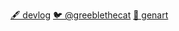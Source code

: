 [🖋️ devlog](https://greeblethecat.notion.site/devlog-5e9d2d5d289944edb579fb044ce7afb3)
[🐦 @greeblethecat](https://twitter.com/greeblethecat)
[🎨 genart](https://greeblethecat.github.io/genart)
